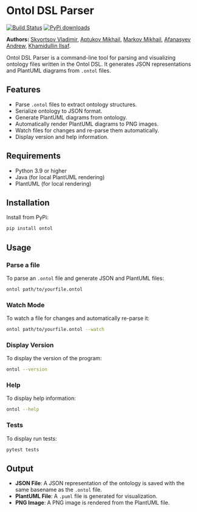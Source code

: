 # Ontol DSL Parser

[![Build Status](https://github.com/vladimir-skvortsov/ontol/actions/workflows/check-tests.yaml/badge.svg)](https://github.com/vladimir-skvortsov/ontol/actions)
[![PyPi downloads](https://img.shields.io/pypi/dm/ontol.svg?label=Pypi%20downloads)](https://pypi.org/project/ontol)

**Authors:**
[Skvortsov Vladimir](https://github.com/vladimir-skvortsov),
[Aptukov Mikhail](https://github.com/LuckyAm20),
[Markov Mikhail](https://github.com/eagerbeaver04),
[Afanasyev Andrew](https://github.com/afafos),
[Khamidullin Ilsaf](https://github.com/Ilsaffff).

Ontol DSL Parser is a command-line tool for parsing and visualizing ontology files written in the Ontol DSL. It generates JSON representations and PlantUML diagrams from `.ontol` files.

## Features

-  Parse `.ontol` files to extract ontology structures.
-  Serialize ontology to JSON format.
-  Generate PlantUML diagrams from ontology.
-  Automatically render PlantUML diagrams to PNG images.
-  Watch files for changes and re-parse them automatically.
-  Display version and help information.

## Requirements

-  Python 3.9 or higher
-  Java (for local PlantUML rendering)
-  PlantUML (for local rendering)

## Installation

Install from PyPi:

```bash
pip install ontol
```

## Usage

### Parse a file

To parse an `.ontol` file and generate JSON and PlantUML files:

```bash
ontol path/to/yourfile.ontol
```

### Watch Mode

To watch a file for changes and automatically re-parse it:

```bash
ontol path/to/yourfile.ontol --watch
```

### Display Version

To display the version of the program:

```bash
ontol --version
```

### Help

To display help information:

```bash
ontol --help
```

### Tests

To display run tests:

```bash
pytest tests
```

## Output

- **JSON File**: A JSON representation of the ontology is saved with the same basename as the `.ontol` file.
- **PlantUML File**: A `.puml` file is generated for visualization.
- **PNG Image**: A PNG image is rendered from the PlantUML file.

